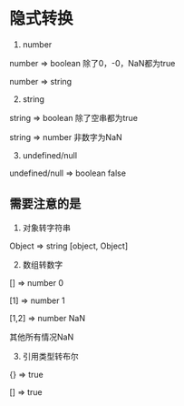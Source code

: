 # 隐式转换

1. number

number => boolean   除了0，-0，NaN都为true

number => string    

2. string

string => boolean   除了空串都为true

string => number    非数字为NaN

3. undefined/null

undefined/null => boolean   false

## 需要注意的是

1. 对象转字符串

Object => string    [object, Object]

2. 数组转数字

[] => number   0

[1] => number   1

[1,2] => number NaN

其他所有情况NaN

3. 引用类型转布尔

{} => true

[] => true